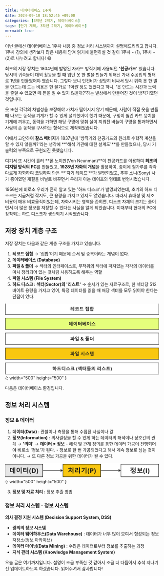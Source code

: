 ```yaml
---
title: 데이터베이스 1주차
date: 2024-09-10 18:52:45 +09:00
categories: [3학년 2학기, 데이터베이스]
tags: [단기 계획, 3학년 2학기, 데이터베이스]
mermaid: true
---
```


이번 글에선 데이터베이스 1주차 내용 중 정보 처리 시스템까지 설명해드리려고 합니다.  
1주차 강의에 생각보다 많은 내용이 담겨 읽기에 불편하실 것 같아 1주차 - (1), 1주차 - (2)로 나누려고 합니다! 😅

최초의 저장 장치는 1804년에 발명된 자카드 방직기에 사용되던 **'천공카드'** 였습니다.  
당시의 귀족들이 대외 활동을 할 때 입던 옷 한 벌을 만들기 위해선 가내 수공업의 형태로 1년을 만들었어야 했습니다. 그렇다 보니 인건비가 상당히 비싸서 당시 귀족 옷 한 벌을 만드는데 드는 비용은 현 물가로 '1억원'정도 했었다고 하니, '옷 만드는 시간과 노력을 줄일 수 있으면 떼 돈을 벌 수 있지 않을까?'하는 발상에서 만들어진 것이 방직기였던 것입니다.

옷 또한 각각의 차별성을 보장해야 가치가 떨어지지 않기 때문에, 사람이 직접 옷을 만들 때 나오는 동작을 기계가 할 수 있게 설계했어야 했기 때문에, 구멍이 뚫린 카드 뭉치를 기계에 끼우고, 동력을 가하면 해당 구멍에 맞춰 실이 끼워진 바늘이 구멍을 통과하면서 사람의 손 동작을 구사하는 형식으로 제작되었습니다.

이에서 고안하여 **찰스 베비지**가 1837년에 '방직기와 천공카드의 원리로 수학적 계산을 할 수 있지 않을까?'라는 생각에 **'해석 기관에 대한 설계도'**를 만들었으나, 당시 기술력의 부족으로 구현되진 못했습니다.

여기서 또 시간이 흘러 **폰 노이만(Von Neunman)**이 천공카드를 이용하여 **최초의 디지털 방식의 PC**를 만들었고, **1928년 자화의 개념**을 활용하여, 종이에 철가루를 각각 다르게 자화하여 코팅하여 만든 **'자기 테이프'**가 발명되었고, 추후 소니(Sony) 사가 종이였던 재질을 비닐로 바꾸면서 우리가 아는 테이프의 형태로 변형시켰습니다.

1956년에 비로소 우리가 흔히 알고 있는 '하드 디스크'가 발명되었는데, 초기의 하드 디스크는 지금처럼 작지도, 큰 용량을 가지고 있지도 않았습니다. 따라서 휴대성 및 제조 비용이 매우 비효율적이었는데, 자화시키는 영역을 좁히면, 디스크 자체의 크기는 줄이면서 더 많은 정보를 저장할 수 있다는 사실을 알게 되었습니다. 이때부터 현대의 PC에 장착되는 하드 디스크가 생산되기 시작했습니다.

## **저장 장치 계층 구조**

저장 장치는 다음과 같은 계층 구조를 가지고 있습니다.

1. **레코드 집합**
   → '집합'이기 때문에 순서 및 중복이라는 개념이 없다.
2. **데이터베이스 (Database)**
3. **파일 & 폴더**
   → 섹터의 인터페이스로, 무작위의 섹터에 퍼져있는 각각의 데이터를 마치 정리되어 있는 것처럼 사용하도록 해주는 역할
4. **파일 시스템 (File System)**
5. **하드 디스크 : 섹터(Sector)의 '리스트'**
   → 순서가 있는 자료구조로, 한 섹터당 512바이트 용량을 가지고 있어, 특정 데이터를 읽을 때 해당 섹터를 모두 읽어야 한다는 단점이 있다.

![Desktop View](/assets/img/database/hierarchy.jpg){: width="500" height="500" }

다음은 데이터베이스 환경입니다.

## **정보 처리 시스템**

### **정보 & 데이터**

1. **데이터(Data)** : 관찰이나 측정을 통해 수집된 사실이나 값
2. **정보(Information)** : 의사결정을 할 수 있게 하는 데이터의 해석이나 상호간의 관계 → **'의미'**
   → **데이터 ≠ 정보** - 해석 및 관계 정의를 통한 데이터 가공이 진행되어야 비로소 '정보'가 된다. - 정보로 한 번 가공되었다고 해서 계속 정보로 남는 것이 아니다. → 또 다른 정보 가공을 위한 데이터가 될 수 있다.

![Desktop View](/assets/img/database/process.jpg){: width="500" height="500" }

3. **정보 및 자료 처리** : 정보 추출 방법

### 정보 처리 시스템 - **정보 시스템**

**의사 결정 지원 시스템 (Decision Support System, DSS)**

- **광의의 정보 시스템**
- **데이터 웨어하우스(Data Warehouse)** : 데이터가 너무 많이 모여서 형성되는 정보 저장소(정보 아카이브)
- **데이터 마이닝(Data Mining)** : 수많은 데이터로부터 정보를 추출하는 과정
- **지식 관리 시스템 (Knowledge Management System)**

오늘 글은 여기까지입니다. 설명이 조금 부족한 것 같아서 조금 더 다듬어서 추석 지나기 전 업데이트하도록 하겠습니다. 읽어주셔서 감사합니다!

